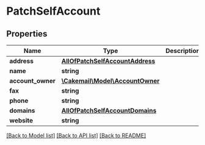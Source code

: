 # PatchSelfAccount

## Properties
Name | Type | Description | Notes
------------ | ------------- | ------------- | -------------
**address** | [**AllOfPatchSelfAccountAddress**](AllOfPatchSelfAccountAddress.md) |  | [optional] 
**name** | **string** |  | [optional] 
**account_owner** | [**\Cakemail\Model\AccountOwner**](AccountOwner.md) |  | [optional] 
**fax** | **string** |  | [optional] 
**phone** | **string** |  | [optional] 
**domains** | [**AllOfPatchSelfAccountDomains**](AllOfPatchSelfAccountDomains.md) |  | [optional] 
**website** | **string** |  | [optional] 

[[Back to Model list]](../../README.md#documentation-for-models) [[Back to API list]](../../README.md#documentation-for-api-endpoints) [[Back to README]](../../README.md)

